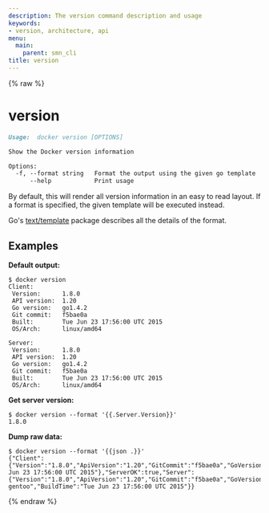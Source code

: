 ```yaml
---
description: The version command description and usage
keywords:
- version, architecture, api
menu:
  main:
    parent: smn_cli
title: version
---
```


{% raw %}

# version

```markdown
Usage:  docker version [OPTIONS]

Show the Docker version information

Options:
  -f, --format string   Format the output using the given go template
      --help            Print usage
```

By default, this will render all version information in an easy to read
layout. If a format is specified, the given template will be executed instead.

Go's [text/template](http://golang.org/pkg/text/template/) package
describes all the details of the format.

## Examples

**Default output:**

    $ docker version
	Client:
	 Version:      1.8.0
	 API version:  1.20
	 Go version:   go1.4.2
	 Git commit:   f5bae0a
	 Built:        Tue Jun 23 17:56:00 UTC 2015
	 OS/Arch:      linux/amd64

	Server:
	 Version:      1.8.0
	 API version:  1.20
	 Go version:   go1.4.2
	 Git commit:   f5bae0a
	 Built:        Tue Jun 23 17:56:00 UTC 2015
	 OS/Arch:      linux/amd64

**Get server version:**

    $ docker version --format '{{.Server.Version}}'
	1.8.0

**Dump raw data:**

    $ docker version --format '{{json .}}'
    {"Client":{"Version":"1.8.0","ApiVersion":"1.20","GitCommit":"f5bae0a","GoVersion":"go1.4.2","Os":"linux","Arch":"amd64","BuildTime":"Tue Jun 23 17:56:00 UTC 2015"},"ServerOK":true,"Server":{"Version":"1.8.0","ApiVersion":"1.20","GitCommit":"f5bae0a","GoVersion":"go1.4.2","Os":"linux","Arch":"amd64","KernelVersion":"3.13.2-gentoo","BuildTime":"Tue Jun 23 17:56:00 UTC 2015"}}

{% endraw %}
